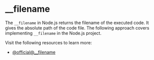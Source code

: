 # __filename

The `__filename` in Node.js returns the filename of the executed code. It gives the absolute path of the code file. The following approach covers implementing `__filename` in the Node.js project.

Visit the following resources to learn more:

- [@official@__filename](https://nodejs.org/docs/latest/api/modules.html#__filename)